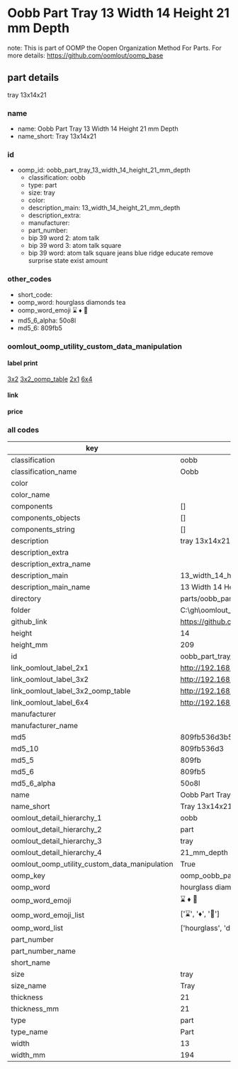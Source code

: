 # Oobb Part Tray 13 Width 14 Height 21 mm Depth  

note: This is part of OOMP the Oopen Organization Method For Parts. For more details: https://github.com/oomlout/oomp_base

##  part details
  



tray 13x14x21



### name
* name: Oobb Part Tray 13 Width 14 Height 21 mm Depth
* name_short: Tray 13x14x21 
### id
* oomp_id: oobb_part_tray_13_width_14_height_21_mm_depth
  * classification: oobb
  * type: part
  * size: tray
  * color: 
  * description_main: 13_width_14_height_21_mm_depth
  * description_extra: 
  * manufacturer: 
  * part_number: 
  * bip 39 word 2: atom talk
  * bip 39 word 3: atom talk square
  * bip 39 word: atom talk square jeans blue ridge educate remove surprise state exist amount

### other_codes
* short_code: 
* oomp_word: hourglass diamonds tea
* oomp_word_emoji :hourglass: :diamonds: :tea:
* md5_6_alpha: 50o8l
* md5_6: 809fb5






### oomlout_oomp_utility_custom_data_manipulation
#### label print
[3x2](http://192.168.1.245:1112/?label=oomp%2050o8l)
[3x2_oomp_table](http://192.168.1.108:1112/?label=oomp%2050o8l)
[2x1](http://192.168.1.242:1112/?label=oomp%2050o8l)
[6x4](http://192.168.1.55:1112/?label=oomp%2050o8l)    

#### link

                              

#### price







### all codes 
| key | value |  
| --- | --- |  
| classification | oobb |  
| classification_name | Oobb |  
| color |  |  
| color_name |  |  
| components | [] |  
| components_objects | [] |  
| components_string | [] |  
| description | tray 13x14x21 |  
| description_extra |  |  
| description_extra_name |  |  
| description_main | 13_width_14_height_21_mm_depth |  
| description_main_name | 13 Width 14 Height 21 mm Depth |  
| directory | parts/oobb_part_tray_13_width_14_height_21_mm_depth |  
| folder | C:\gh\oomlout_oobb_version_4_generated_parts\parts\oobb_part_tray_13_width_14_height_21_mm_depth |  
| github_link | https://github.com/oomlout/oomlout_oomp_part_src/tree/main/parts/oobb_part_tray_13_width_14_height_21_mm_depth |  
| height | 14 |  
| height_mm | 209 |  
| id | oobb_part_tray_13_width_14_height_21_mm_depth |  
| link_oomlout_label_2x1 | http://192.168.1.242:1112/?label=oomp%2050o8l |  
| link_oomlout_label_3x2 | http://192.168.1.245:1112/?label=oomp%2050o8l |  
| link_oomlout_label_3x2_oomp_table | http://192.168.1.108:1112/?label=oomp%2050o8l |  
| link_oomlout_label_6x4 | http://192.168.1.55:1112/?label=oomp%2050o8l |  
| manufacturer |  |  
| manufacturer_name |  |  
| md5 | 809fb536d3b5e8d2e60c277ba6f76072 |  
| md5_10 | 809fb536d3 |  
| md5_5 | 809fb |  
| md5_6 | 809fb5 |  
| md5_6_alpha | 50o8l |  
| name | Oobb Part Tray 13 Width 14 Height 21 mm Depth |  
| name_short | Tray 13x14x21  |  
| oomlout_detail_hierarchy_1 | oobb |  
| oomlout_detail_hierarchy_2 | part |  
| oomlout_detail_hierarchy_3 | tray |  
| oomlout_detail_hierarchy_4 | 21_mm_depth |  
| oomlout_oomp_utility_custom_data_manipulation | True |  
| oomp_key | oomp_oobb_part_tray_13_width_14_height_21_mm_depth |  
| oomp_word | hourglass diamonds tea |  
| oomp_word_emoji | :hourglass: :diamonds: :tea: |  
| oomp_word_emoji_list | [':hourglass:', ':diamonds:', ':tea:'] |  
| oomp_word_list | ['hourglass', 'diamonds', 'tea'] |  
| part_number |  |  
| part_number_name |  |  
| short_name |  |  
| size | tray |  
| size_name | Tray |  
| thickness | 21 |  
| thickness_mm | 21 |  
| type | part |  
| type_name | Part |  
| width | 13 |  
| width_mm | 194 |  
